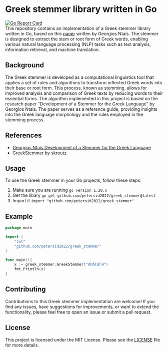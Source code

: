 # Greek stemmer library written in Go
[![Go Report Card](https://goreportcard.com/badge/github.com/petersid2022/greek_stemmer)](https://goreportcard.com/report/github.com/petersid2022/greek_stemmer) \
This repository contains an implementation of a Greek stemmer library written in Go, based on this [paper](https://people.dsv.su.se/~hercules/papers/Ntais_greek_stemmer_thesis_final.pdf) written by Georgios Ntais. The stemmer is designed to extract the stem or root form of Greek words, enabling various natural language processing (NLP) tasks such as text analysis, information retrieval, and machine translation.

## Background
The Greek stemmer is developed as a computational linguistics tool that applies a set of rules and algorithms to transform inflected Greek words into their base or root form. This process, known as stemming, allows for improved analysis and comparison of Greek texts by reducing words to their essential forms.
The algorithm implemented in this project is based on the research paper "Development of a Stemmer for the Greek Language" by Georgios Ntais. The paper serves as a reference guide, providing insights into the Greek language morphology and the rules employed in the stemming process.

## References
* [Georgios Ntais Development of a Stemmer for the Greek Language](https://people.dsv.su.se/~hercules/papers/Ntais_greek_stemmer_thesis_final.pdf)
* [GreekStemmer by skroutz](https://github.com/skroutz/greek_stemmer/)

## Usage
To use the Greek stemmer in your Go projects, follow these steps:

1. Make sure you are running ```go version 1.20.x```
2. Get the libary ```go get github.com/petersid2022/greek_stemmer@latest```
3. Import it ```import "github.com/petersid2022/greek_stemmer"```

## Example
```go
package main 

import (
    "fmt"
    "github.com/petersid2022/greek_stemmer"
)

func main(){
    x := greek_stemmer.GreekStemmer("ΑΠΑΓΩΓΗ")
    fmt.Println(x)
}
```

## Contributing
Contributions to this Greek stemmer implementation are welcome! If you find any issues, have suggestions for improvements, or want to extend the functionality, please feel free to open an issue or submit a pull request.

## License
This project is licensed under the MIT License. Please see the [LICENSE](./LICENSE) file for more details.
    
